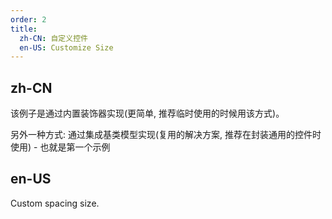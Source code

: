 ```yaml
---
order: 2
title:
  zh-CN: 自定义控件
  en-US: Customize Size
---
```


## zh-CN

该例子是通过内置装饰器实现(更简单, 推荐临时使用的时候用该方式)。

另外一种方式: 通过集成基类模型实现(复用的解决方案, 推荐在封装通用的控件时使用) - 也就是第一个示例

## en-US

Custom spacing size.
